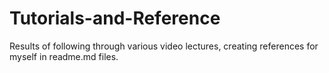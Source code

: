 # Tutorials-and-Reference
Results of following through various video lectures, creating references for myself in readme.md files.
